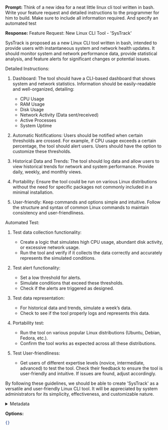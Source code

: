 **Prompt:**
Think of a new idea for a neat little linux cli tool written in bash. Write your feature request and detailed instructions to the programmer for him to build. Make sure to include all information required. And specify an automated test

**Response:**
Feature Request: New Linux CLI Tool - 'SysTrack'

SysTrack is proposed as a new Linux CLI tool written in bash, intended to provide users with instantaneous system and network health updates. It should monitor system and network performance data, provide statistical analysis, and feature alerts for significant changes or potential issues.

Detailed Instructions:

1. Dashboard:
   The tool should have a CLI-based dashboard that shows system and network statistics. Information should be easily-readable and well-organized, detailing:
   - CPU Usage 
   - RAM Usage
   - Disk Usage
   - Network Activity (Data sent/received)
   - Active Processes
   - System Uptime

2. Automatic Notifications:
   Users should be notified when certain thresholds are crossed. For example, if CPU usage exceeds a certain percentage, the tool should alert users. Users should have the option to customize these thresholds.

3. Historical Data and Trends: 
   The tool should log data and allow users to view historical trends for network and system performance. Provide daily, weekly, and monthly views.

4. Portability:
   Ensure the tool could be run on various Linux distributions without the need for specific packages not commonly included in a minimal installation.

5. User-friendly:
   Keep commands and options simple and intuitive. Follow the structure and syntax of common Linux commands to maintain consistency and user-friendliness.

Automated Test:

1. Test data collection functionality: 
   - Create a logic that simulates high CPU usage, abundant disk activity, or excessive network usage. 
   - Run the tool and verify if it collects the data correctly and accurately represents the simulated conditions.

2. Test alert functionality: 
   - Set a low threshold for alerts.
   - Simulate conditions that exceed these thresholds.
   - Check if the alerts are triggered as designed.
   
3. Test data representation: 
   - For historical data and trends, simulate a week’s data.
   - Check to see if the tool properly logs and represents this data.
   
4. Portability test: 
   - Run the tool on various popular Linux distributions (Ubuntu, Debian, Fedora, etc.).
   - Confirm the tool works as expected across all these distributions.

5. Test User-friendliness:
   - Get users of different expertise levels (novice, intermediate, advanced) to test the tool. Check their feedback to ensure the tool is user-friendly and intuitive. If issues are found, adjust accordingly.
  
By following these guidelines, we should be able to create 'SysTrack' as a versatile and user-friendly Linux CLI tool. It will be appreciated by system administrators for its simplicity, effectiveness, and customizable nature.

<details><summary>Metadata</summary>

- Duration: 44726 ms
- Datetime: 2023-08-30T19:00:54.737865
- Model: gpt-4-0613

</details>

**Options:**
```json
{}
```

